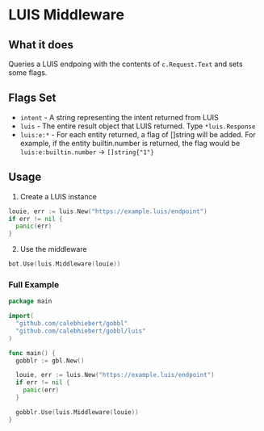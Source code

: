 # LUIS Middleware

## What it does

Queries a LUIS endpoing with the contents of `c.Request.Text` and sets some flags.

## Flags Set

- `intent` - A string representing the intent returned from LUIS
- `luis` - The entire result object that LUIS returned. Type `*luis.Response`
- `luis:e:*` - For each entity returned, a flag of []string will be added. For example, if the entity builtin.number is returned, the flag would be `luis:e:builtin.number` -> `[]string{"1"}`

## Usage

1. Create a LUIS instance

``` go
louie, err := luis.New("https://example.luis/endpoint")
if err != nil {
  panic(err)
}
```

2. Use the middleware

```go
bot.Use(luis.Middleware(louie))
```

### Full Example

```go
package main

import(
  "github.com/calebhiebert/gobbl"
  "github.com/calebhiebert/gobbl/luis"
)

func main() {
  gobblr := gbl.New()

  louie, err := luis.New("https://example.luis/endpoint")
  if err != nil {
    panic(err)
  }

  gobblr.Use(luis.Middleware(louie))
}
```